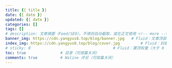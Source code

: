 ```yaml
---
title: {{ title }}
date: {{ date }}
updated: {{ date }}
categories: []
tags: []
# description: 文章摘要（Feed/SEO）。不填则自动截取，或在正文使用 <!-- more --> 分隔
banner_img: https://cdn.yangyus8.top/blog/banner.jpg   # Fluid：文章顶部横幅（可选）
index_img: https://cdn.yangyus8.top/blog/cover.jpg         # Fluid：封面图（可选）
# sticky: 0                                    # Fluid：置顶权重（大于 0 时置顶；不需要请删除该行）
toc: true               # 目录（可按篇关闭）
comments: true          # Waline 评论（可按篇关闭）
---
```


